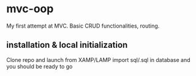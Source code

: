 # mvc-oop
My first attempt at MVC. Basic CRUD functionalities, routing.

## installation & local initialization
Clone repo and launch from XAMP/LAMP import sql/.sql in database and you should be ready to go
